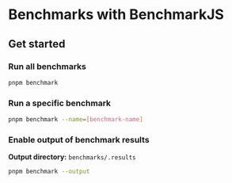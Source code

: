 # Benchmarks with BenchmarkJS

## Get started 

### Run all benchmarks
    
```bash 
pnpm benchmark
```

### Run a specific benchmark

```bash
pnpm benchmark --name=[benchmark-name]
```

### Enable output of benchmark results
**Output directory:** `benchmarks/.results`
```bash
pnpm benchmark --output
```
